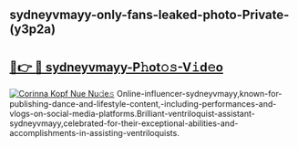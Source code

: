 ## sydneyvmayy-only-fans​-leaked-photo​-Private-(y3p2a)


# <h2><a href="https://mediaupload.pro?title=sydneyvmayy&ref=git">🔗👉 🔴 sydneyvmayy-P𝚑ot𝚘𝚜-V𝚒d𝚎o</a></h2>

[![Corinna Kopf Nue Nu𝚍e𝚜](https://i.imgur.com/0qMVB7G.gif)](https://mediaupload.pro?title=sydneyvmayy&ref=git)
Online-influencer-sydneyvmayy,known-for-publishing-dance-and-lifestyle-content,-including-performances-and-vlogs-on-social-media-platforms.Brilliant-ventriloquist-assistant-sydneyvmayy,celebrated-for-their-exceptional-abilities-and-accomplishments-in-assisting-ventriloquists.  